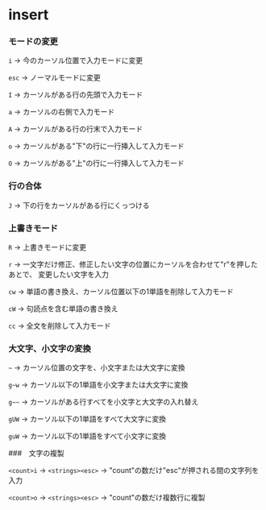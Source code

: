 # insert 

### モードの変更

`i` -> 今のカーソル位置で入力モードに変更

`esc` -> ノーマルモードに変更

`I` -> カーソルがある行の先頭で入力モード

`a` -> カーソルの右側で入力モード

`A` -> カーソルがある行の行末で入力モード

`o` -> カーソルがある"下"の行に一行挿入して入力モード

`O` -> カーソルがある"上"の行に一行挿入して入力モード

### 行の合体

`J` -> 下の行をカーソルがある行にくっつける

### 上書きモード

`R` -> 上書きモードに変更

`r` -> 一文字だけ修正、修正したい文字の位置にカーソルを合わせて"r"を押したあとで、
変更したい文字を入力

`cw` -> 単語の書き換え、カーソル位置以下の1単語を削除して入力モード

`cW` -> 句読点を含む単語の書き換え

`cc` -> 全文を削除して入力モード

### 大文字、小文字の変換

`~` -> カーソル位置の文字を、小文字または大文字に変換

`g~w` -> カーソル以下の1単語を小文字または大文字に変換

`g~~` -> カーソルがある行すべてを小文字と大文字の入れ替え

`gUW` -> カーソル以下の1単語をすべて大文字に変換

`guW` -> カーソル以下の1単語をすべて小文字に変換

###　文字の複製

`<count>i` -> `<strings><esc>` -> "count"の数だけ"esc"が押される間の文字列を入力

`<count>o` -> `<strings><esc>` -> "count"の数だけ複数行に複製


